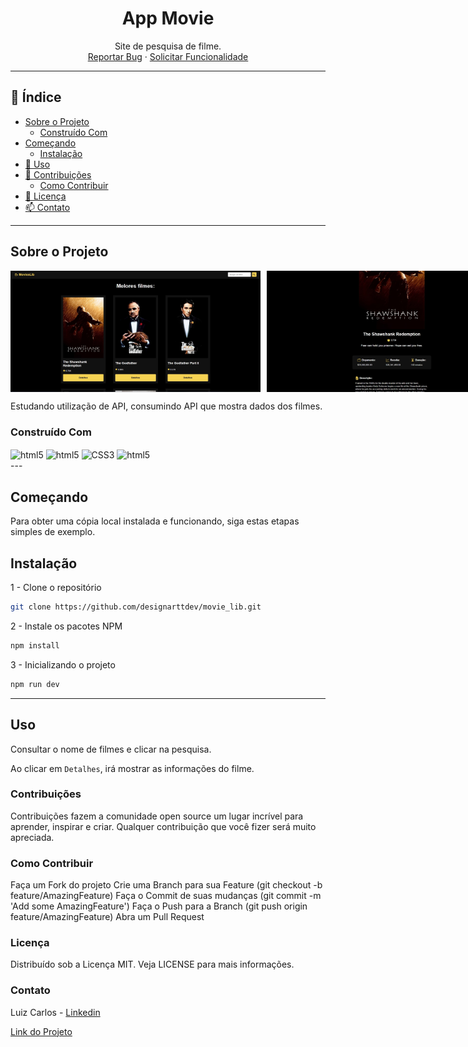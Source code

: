 <h1 align="center">App Movie</h1>

<p align="center">
  Site de pesquisa de filme.
  <br />
  <a href="https://github.com/designarttdev/movie-lib/issues">Reportar Bug</a>
  ·
  <a href="https://github.com/designarttdev/movie-lib/issues">Solicitar Funcionalidade</a>
</p>

---

## 📖 Índice

- [Sobre o Projeto](#sobre-o-projeto)
  - [Construído Com](#construído-com)
- [Começando](#começando)
  - [Instalação](#instalação)
- [🚀 Uso](#uso)
- [🤝 Contribuições](#contribuições)
  - [Como Contribuir](#como-contribuir)
- [📝 Licença](#licença)
- [📫 Contato](#contato)

---

## Sobre o Projeto

<div style="display: flex; gap: 10px; ">
    <img style="width: 400px; height: auto;" src="https://github.com/designarttdev/movie_lib/blob/main/src/assets/img/print1.jpg" alt="Primeira tela">
    <img style="width: 400px; height: auto;" src="https://github.com/designarttdev/movie_lib/blob/main/src/assets/img/print2.jpg" alt="Segunda tela">
</div>

Estudando utilização de API, consumindo API que mostra dados dos filmes.

### Construído Com
<div>
<img align="center" alt="html5" src="https://img.shields.io/badge/React-20232A?style=for-the-badge&logo=react&logoColor=61DAFB" />
<img align="center" alt="html5" src="https://img.shields.io/badge/HTML5-E34F26?style=for-the-badge&logo=html5&logoColor=white" />
<img align="center" alt="CSS3" src="https://img.shields.io/badge/CSS3-1572B6?style=for-the-badge&logo=css3&logoColor=white" />
<img align="center" alt="html5" src="https://img.shields.io/badge/JavaScript-323330?style=for-the-badge&logo=javascript&logoColor=F7DF1E" />
</div>
---

## Começando

Para obter uma cópia local instalada e funcionando, siga estas etapas simples de exemplo.

## Instalação

1 - Clone o repositório

```sh
git clone https://github.com/designarttdev/movie_lib.git
```


2 - Instale os pacotes NPM

```sh
npm install
```

3 - Inicializando o projeto
```sh
npm run dev
```

---

## Uso

Consultar o nome de filmes e clicar na pesquisa.

Ao clicar em `Detalhes`, irá mostrar as informações do filme.

### Contribuições
Contribuições fazem a comunidade open source um lugar incrível para aprender, inspirar e criar. Qualquer contribuição que você fizer será muito apreciada.

### Como Contribuir
Faça um Fork do projeto
Crie uma Branch para sua Feature (git checkout -b feature/AmazingFeature)
Faça o Commit de suas mudanças (git commit -m 'Add some AmazingFeature')
Faça o Push para a Branch (git push origin feature/AmazingFeature)
Abra um Pull Request

### Licença
Distribuído sob a Licença MIT. Veja LICENSE para mais informações.

### Contato
Luiz Carlos - [Linkedin](https://www.linkedin.com/in/luizcarlosli/)

[Link do Projeto](https://main--designarttdevmovie.netlify.app/)
